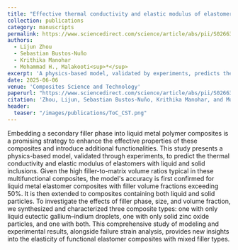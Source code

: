 ```yaml
---
title: "Effective thermal conductivity and elastic modulus of elastomer composites with liquid metal and solid inclusions"
collection: publications
category: manuscripts
permalink: https://www.sciencedirect.com/science/article/abs/pii/S026635382500226X
authors:
  - Lijun Zhou
  - Sebastian Bustos-Nuño
  - Krithika Manohar
  - Mohammad H., Malakooti<sup>*</sup> 
excerpt: 'A physics-based model, validated by experiments, predicts thermal conductivity and elastic modulus of liquid metal composites with both liquid and solid fillers.'
date: 2025-06-06
venue: 'Composites Science and Technology'
paperurl: "https://www.sciencedirect.com/science/article/abs/pii/S026635382500226X"
citation: 'Zhou, Lijun, Sebastian Bustos-Nuño, Krithika Manohar, and Mohammad H. Malakooti. "Effective Thermal Conductivity and Elastic Modulus of Elastomer Composites with Liquid Metal and Solid Inclusions." Composites Science and Technology (2025): 111258.'
header:
  teaser: "/images/publications/ToC_CST.png"
---
```


Embedding a secondary filler phase into liquid metal polymer composites is a promising strategy to enhance the effective properties of these composites and introduce additional functionalities. This study presents a physics-based model, validated through experiments, to predict the thermal conductivity and elastic modulus of elastomers with liquid and solid inclusions. Given the high filler-to-matrix volume ratios typical in these multifunctional composites, the model's accuracy is first confirmed for liquid metal elastomer composites with filler volume fractions exceeding 50%. It is then extended to composites containing both liquid and solid particles. To investigate the effects of filler phase, size, and volume fraction, we synthesized and characterized three composite types: one with only liquid eutectic gallium–indium droplets, one with only solid zinc oxide particles, and one with both. This comprehensive study of modeling and experimental results, alongside failure strain analysis, provides new insights into the elasticity of functional elastomer composites with mixed filler types.

